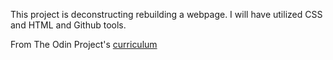 This project is deconstructing rebuilding a webpage.
I will have utilized CSS and HTML and Github tools.

From The Odin Project's [curriculum](http://www.theodinproject.com/courses/web-development-101/lessons/html-css)
